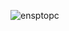 ![ensptopc](https://skythi.oss-cn-beijing.aliyuncs.com/images/unp/ISBN-978-7-115-22840-6/ensptopc.png)